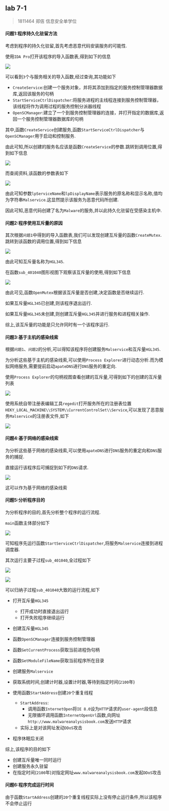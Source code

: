 ## lab 7-1

> 1811464 郑佶 信息安全单学位

#### 问题1:程序持久化驻留方法

考虑到程序的持久化驻留,首先考虑恶意代码安装服务的可能性.

使用`IDA Pro`打开该程序的导入函数表,得到如下的信息

![](../IMG/LAB7-1-1.png)



可以看到`3`个与服务相关的导入函数,经过查询,其功能如下

- `CreateService`:创建一个服务对象，并将其添加到指定的服务控制管理器数据库,返回该服务的句柄
- `StartServiceCtrlDispatcher`:将服务进程的主线程连接到服务控制管理器，该线程将作为调用过程的服务控制分派器线程
- `OpenSCManager`:建立了一个到服务控制管理器的连接，并打开指定的数据库,返回一个服务控制管理器数据库的句柄

其中,函数`CreateService`创建服务,函数`StartServiceCtrlDispatcher`与`OpenSCManager`用于启动和控制服务.

由此可知,所以创建的服务名应该是函数`CreateService`的参数.跳转到调用位置,得到如下信息

![](../IMG/LAB7-1-2.png)

而查阅资料,该函数的参数表如下

![](../IMG/LAB7-1-3.png)

由此可知参数`lpServiceName`和`lpDisplayName`表示服务的原名称和显示名称,值均为字符串`Malservice`.这显然提示该服务为恶意代码所创建.

因此可知,恶意代码创建了名为`Malware`的服务,并以此持久化驻留在受感染主机中.



#### 问题2:程序使用互斥量的原因

其次根据`问题1`中得到的导入函数表,我们可以发现创建互斥量的函数`CreateMutex`.跳转到该函数的调用位置,得到如下信息

![](../IMG/LAB7-1-5.png)

由此可知互斥量名称为`HGL345`.

在函数`sub_401040`图形视图下观察该互斥量的使用,得到如下信息

![](../IMG/LAB7-1-6.png)

由此可见,函数`OpenMutex`根据该互斥量是否创建,决定函数是否继续运行.

如果互斥量`HGL345`已创建,则该程序退出运行.

如果互斥量`HGL345`未创建,则创建互斥量`HGL345`并进行服务和进程相关操作.

综上,该互斥量的功能是只允许同时有一个该程序运行.



#### 问题3:基于主机的感染线索

根据`问题1`、`问题2`的分析,可以得知该程序将创建服务`Malservice`和互斥量`HGL345`.

为分析这些基于主机的感染线索,可以使用`Process Explorer`进行动态分析.而为模拟网络服务,需要提前启动`apateDNS`进行`DNS`服务的重定向.

使用`Process Explorer`的句柄视图查看创建的互斥量,可得到如下的创建的互斥量列表

![](../IMG/LAB7-1-4.png)

使用系统自带注册表编辑工具`regedit`打开服务所在的注册表位置`HEKY_LOCAL_MACHINE\\SYSTEM\\CurrentControlSet\\Service`,可以发现了恶意服务`Malservice`的注册表文件,如下

![](../IMG/LAB7-1-7.png)



#### 问题4:基于网络的感染线索

为分析这些基于网络的感染线索,可以使用`apateDNS`进行`DNS`服务的重定向和`DNS`服务的捕捉.

直接运行该程序后可捕捉到如下的`DNS`请求.

![](../IMG/LAB7-1-8.png)

这可以作为基于网络的感染线索



#### 问题5:分析程序目的

为分析程序的目的,首先分析整个程序的运行流程.

`main`函数主体部分如下

![](../IMG/LAB7-1-9.png)

可知程序先运行函数`StartServiceCtrlDispatcher`,将服务`Malservice`连接到进程调度器.

其次运行主要子过程`sub_401040`,全过程如下

![](../IMG/LAB7-1-10.png)

![](../IMG/LAB7-1-11.png)

可以归纳子过程`sub_401040`大致的运行流程,如下

- 打开互斥量`HGL345`
  - 打开成功时直接退出运行
  - 打开失败程序继续运行

- 创建互斥量`HGL345`
- 函数`OpenSCManager`连接到服务控制管理器
- 函数`GetCurrentProcess`获取当前进程伪句柄

- 函数`GetModuleFileName`获取当前程序所在目录

- 创建服务`Malservice`
- 获取系统时间,创建计时器,设置计时器,等待到指定时间(`2100`年)

- 使用函数`StartAddress`创建`20`个重复线程
  - `StartAddress`:
    - 调用函数`InternetOpen`将`IE 8.0`设为`HTTP`请求的`user-agent`段信息
    - 无限循环调用函数`InternetOpenUrl`函数,向网址`http://www.malwareanalysisbook.com`发送`HTTP`请求
  - 实际上是对该网址发动`DDoS`攻击
- 程序休眠后关闭

综上,该程序的目的如下

- 创建互斥量唯一同时运行
- 创建服务永久驻留
- 在指定时间(`2100`年)对指定网址`www.malwareanalysisbook.com`发起`DDoS`攻击



#### 问题6:程序完成运行时间

由于函数`StartAddress`创建的`20`个重复线程实际上没有停止运行条件,所以该程序不会停止运行